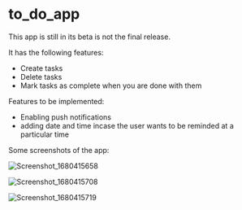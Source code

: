 # to_do_app

This app is still in its beta is not the final release. 

It has the following features:
- Create tasks 
- Delete tasks 
- Mark tasks as complete when you are done with them 

Features to be implemented: 
- Enabling push notifications
- adding date and time incase the user wants to be reminded at a particular time

Some screenshots of the app:

![Screenshot_1680415658](https://user-images.githubusercontent.com/75530266/229337564-ef7ebab2-8575-40bc-83f8-68b3a8edc02e.png)

![Screenshot_1680415708](https://user-images.githubusercontent.com/75530266/229337569-1e2f778f-96f9-456d-b492-d122e7a5d74a.png)

![Screenshot_1680415719](https://user-images.githubusercontent.com/75530266/229337594-e2516ef9-166b-47e9-8aa3-aa461afb2703.png)

